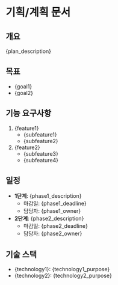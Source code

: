 # 기획/계획 문서

## 개요
{plan_description}

## 목표
- {goal1}
- {goal2}

## 기능 요구사항
1. {feature1}
   - {subfeature1}
   - {subfeature2}
2. {feature2}
   - {subfeature3}
   - {subfeature4}

## 일정
- **1단계**: {phase1_description}
  - 마감일: {phase1_deadline}
  - 담당자: {phase1_owner}
- **2단계**: {phase2_description}
  - 마감일: {phase2_deadline}
  - 담당자: {phase2_owner}

## 기술 스택
- {technology1}: {technology1_purpose}
- {technology2}: {technology2_purpose}
